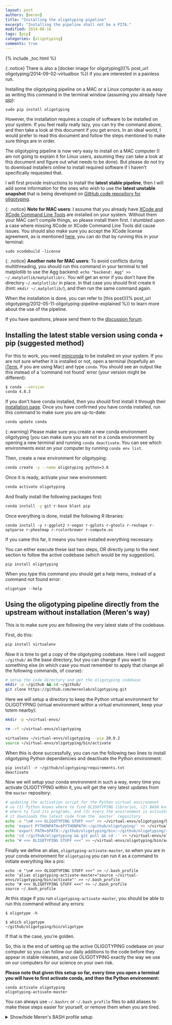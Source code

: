 ```yaml
---
layout: post
authors: [meren]
title: "Installing the oligotyping pipeline"
excerpt: "Installing the pipeline shall not be a PITA."
modified: 2014-08-16
tags: [pip]
categories: [oligotyping]
comments: true
---
```


{% include _toc.html %}

{:.notice}
There is also a [docker image for oligotyping]({% post_url oligotyping/2014-09-02-virtualbox %}) if you are interested in a painless run.

Installing the oligotyping pipeline on a MAC or a Linux computer is as easy as writing this command in the terminal window (assuming you already have [pip](https://pypi.python.org/pypi/pip)):

    sudo pip install oligotyping

However, the installation requires a couple of software to be installed on your system. If you feel really really lazy, you can try the command above, and then take a look at this document if you get errors. In an ideal world, I would prefer to read this document and follow the steps mentioned to make sure things are in order.

The oligotyping pipeline is now very easy to install on a MAC computer (I am not going to explain it for Linux users, assuming they can take a look at this document and figure out what needs to be done). But please do not try to download installers online to install required software if I haven’t specifically requested that.

I will first provide instructions to install the **latest stable pipeline**, then I will add some information for the ones who wish to use the **latest unstable snapshot** that is being developed on [GitHub code repository for oligotyping](https://github.com/meren/oligotyping).

{: .notice}
**Note for MAC users**: I assume that you already have [XCode and XCode Command Line Tools](https://developer.apple.com/xcode/downloads/) are installed on your system. Without them your MAC can’t compile things, so please install them first. I stumbled upon a case where missing XCode or XCode Command Line Tools did cause issues. You should also make sure you accept the XCode license agreement, as is mentioned [here](http://apple.stackexchange.com/questions/175069/how-to-accept-xcode-license/), you can do that by running this in your terminal:
    
    sudo xcodebuild -license

{: .notice}
**Another note for MAC users**: To avoid conflicts during multithreading, you should run this command in your terminal to tell matplotlib to use the Agg backend: ```echo "backend: Agg" >> ~/.matplotlib/matplotlibrc```. You will get an error if you don't have the directory ```~/.matplotlib/``` in place. In that case you should first create it (hint: ```mkdir ~/.matplotlib/```), and then run the same command again.

When the installation is done, you can refer to [this post]({% post_url oligotyping/2012-05-11-oligotyping-pipeline-explained %}) to learn more about the use of the pipeline.

If you have questions, please send them to the [discussion forum](https://groups.google.com/forum/#!forum/oligotyping).


## Installing the latest stable version using conda + pip (suggested method)

For this to work, you need [miniconda](https://docs.conda.io/en/latest/miniconda.html) to be installed on your system. If you are not sure whether it is installed or not, open a terminal (hopefully an [iTerm](https://www.iterm2.com/), if you are using Mac) and type `conda`. You should see an output like this instead of a 'command not found' error (your version might be different):

```bash
$ conda --version
conda 4.8.3
```

If you don't have conda installed, then you should first install it through their [installation page](https://docs.conda.io/en/latest/miniconda.html). Once you have confirmed you have conda installed, run this command to make sure you are up-to-date:

``` bash
conda update conda
```

{:.warning}
Please make sure you create a new conda environment oligotyping (you can make sure you are not in a conda environment by opening a new terminal and running `conda deactivate`. You can see which environments exist on your computer by running `conda env list`.

Then, create a new environment for oligotyping:

``` bash
conda create -y --name oligotyping python=3.6
```

Once it is ready, activate your new environment:

``` bash
conda activate oligotyping
```

And finally install the following packages first:

``` bash
conda install -y git r-base blast pip
```

Once everything is done, install the following R libraries:

```
conda install -y r-ggplot2 r-vegan r-gplots r-gtools r-reshape r-optparse r-pheatmap r-rcolorbrewer r-compute.es
```

If you came this far, it means you have installed everything necessary.

You can either execute these last two steps, OR directly jump to the next section to follow the active codebase (which would be my suggestion).

```
pip install oligotyping
```

When you type this command you should get a help menu, instead of a command not found error:

    oligotype --help


## Using the oligotyping pipeline directly from the upstream without installation (Meren's way)

This is to make sure you are following the very latest state of the codebase.

First, do this:

``` bash
pip install virtualenv
```

Now it is time to get a copy of the oligotyping codebase. Here I will suggest `~/github/` as the base directory, but you can change if you want to something else (in which case you must remember to apply that change all the following commands, of course):

``` bash
# setup the code directory and get the oligotyping codebase
mkdir -p ~/github && cd ~/github/
git clone https://github.com/merenlab/oligotyping.git
```

Here we will setup a directory to keep the Python virtual environment for OLIGOTYPING (virtual environment within a virtual environment, keep your totem nearby):

``` bash
mkdir -p ~/virtual-envs/

rm -rf ~/virtual-envs/oligotyping

virtualenv ~/virtual-envs/oligotyping --pip 20.0.2
source ~/virtual-envs/oligotyping/bin/activate
```

When this is done successfully, you can run the following two lines to install oligotyping Python dependencies and deactivate the Python environment:

```
pip install -r ~/github/oligotyping/requirements.txt
deactivate
```

Now we will setup your conda environment in such a way, every time you activate OLIGOTYPING within it, you will get the very latest updates from the `master` repository:

``` bash
# updating the activation script for the Python virtual environmnet
# so (1) Python knows where to find OLIGOTYPING libraries, (2) BASH knows
# where to find its programs, and (3) every the environment is activated
# it downloads the latest code from the `master` repository
echo -e "\n# >>> OLIGOTYPING STUFF >>>" >> ~/virtual-envs/oligotyping/bin/activate
echo 'export PYTHONPATH=$PYTHONPATH:~/github/oligotyping/' >> ~/virtual-envs/oligotyping/bin/activate
echo 'export PATH=$PATH:~/github/oligotyping/bin:~/github/oligotyping/sandbox' >> ~/virtual-envs/oligotyping/bin/activate
echo 'cd ~/github/oligotyping && git pull && cd -' >> ~/virtual-envs/oligotyping/bin/activate
echo "# <<< OLIGOTYPING STUFF <<<" >> ~/virtual-envs/oligotyping/bin/activate
```

Finally we define an alias, `oligotyping-activate-master`, so when you are in your conda environment for `oligotyping` you can run it as a command to initiate everything like a pro:

```
echo -e "\n# >>> OLIGOTYPING STUFF >>>" >> ~/.bash_profile
echo 'alias oligotyping-activate-master="source ~/virtual-envs/oligotyping/bin/activate"' >> ~/.bash_profile
echo "# <<< OLIGOTYPING STUFF <<<" >> ~/.bash_profile
source ~/.bash_profile
```

At this stage if you run `oligotyping-activate-master`, you should be able to run this command without any errors:

```
$ oligotype -h

$ which oligotype
~/github/oligotyping/bin/oligotype
```

If that is the case, you're golden.


So, this is the end of setting up the active OLIGOTYPING codebase on your computer so you can follow our daily additions to the code before they appear in stable releases, and use OLIGOTYPING exactly the way we use on our computers for our science on your own risk.

**Please note that given this setup so far, every time you open a terminal you will have to first activate conda, and then the Python environment:**

```
conda activate oligotyping
oligotyping-activate-master
```

You can always use `~/.bashrc` or `~/.bash_profile` files to add aliases to make these steps easier for yourself, or remove them when you are tired.

<details markdown="1"><summary>Show/hide Meren's BASH profile setup</summary>

This is all personal taste and they may need to change from computer to computer, but I added the following lines at the end of my `~/.bash_profile` to easily switch between different versions of OLIGOTYPING on my Mac system:

{:.notice}
If you are using Anaconda rather than miniconda, or you are using Linux and not Mac, you will have to find corresponding paths for lines that start with `/Users` down below :)

``` bash

init_oligotyping_master () {
    {
        deactivate && conda deactivate
    } &> /dev/null

    export PATH="/Users/$USER/miniconda3/bin:$PATH"
    . /Users/$USER/miniconda3/etc/profile.d/conda.sh
    conda activate oligotyping
    oligotyping-activate-master
    export PS1="\[\e[0m\e[40m\e[1;30m\] :: oligotyping master :: \[\e[0m\e[0m \[\e[1;34m\]\]\w\[\e[m\] \[\e[1;31m\]>>>\[\e[m\] \[\e[0m\]"
}

alias om=init_oligotyping_master
```

With this setup, in a new terminal window I can type `om` to activate oligotyping.


**But please note** that both aliases run `deactivate` and `conda deactivate` first, and they may not work for you especially if you have a fancy setup. I'd be very happy to improve these shortcuts.
</details>



